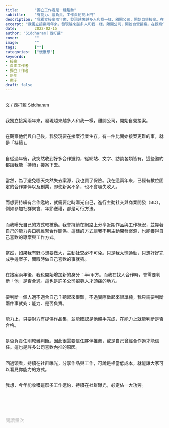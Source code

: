 ```yaml
---
title:       "獨立工作者是一種趨勢"
subtitle:    "有能力、會負責，工作自動找上門"
description: "我獨立接案兩年來，發現越來越多人和我一樣，離開公司，開始自營接案。在觀察他們與自己後，我發現要在接案行業生存，有一件比開始接案更難的事，就是「持續」..."
excerpt: "我獨立接案兩年來，發現越來越多人和我一樣，離開公司，開始自營接案。在觀察他們與自己後，我發現要在接案行業生存，有一件比開始接案更難的事，就是「持續」..."
date:        2022-02-15
author: "Siddharam｜西打藍"
cover:       ""
image:       ""
tags:        [""]
categories:  ["慢慢想"]
keywords:
- 接案
- 自由工作者
- 獨立工作者
- 新年
- 案子
draft: false
---
```


<article style="font-family: 'Noto Sans TC', '微軟正黑體', sans-serif; font-weight: 300;">

<br>文 / 西打藍 Siddharam<br><br>

我獨立接案兩年來，發現越來越多人和我一樣，離開公司，開始自營接案。<br><br>

在觀察他們與自己後，我發現要在接案行業生存，有一件比開始接案更難的事，就是「持續」。<br><br>

自從過年後，我突然收到好多合作邀約，從網站、文字、訪談各類皆有，這些邀約都讓我能「持續」接案下去。<br><br>

當然，為了避免哪天突然失去案源，我也買了保險。我在這兩年來，已經有數位固定的合作夥伴以及創業，即使新案不多，也不會頓失收入。<br><br>

而想要持續有合作邀約，就需要定時曝光自己，進行主動社交與商業開發（BD），例如參加社群聚會、年節送禮，都是可行方法。<br><br>

而我曝光自己的方式較被動。我會持續在網路上分享近期作品與工作概況，並靠著自己的能力與口碑維繫合作關係。這樣的方式讓我不用主動開發案源，也能獲得自己喜歡的專案與工作方式。<br><br>

當然，如果我有野心想要做大，主動社交必不可免。只是我太懶通勤，只想好好完成手邊案子，閒暇時做自己喜歡的事就夠。<br><br>

在接案兩年後，我也開始增加新的身分：半/甲方。而我在找人合作時，會需要判斷「他」是否合適。這也是許多公司招募人才頭痛的地方。<br><br>

要判斷一個人適不適合自己？聽起來很難，不過實際做起來很單純，我只需要判斷兩件事就夠：能力、是否負責。<br><br>

能力上，只要對方有提供作品集，並能確認是他親手完成，在能力上就能判斷是否合格。<br><br>

是否負責任則較難判斷。因此很需要信任夥伴推薦，或是自己曾經合作過才能信任。這也是許多公司喜歡內推的原因。<br><br>

回過頭看，持續在社群曝光，分享作品與工作，可說是相當低成本，就能讓大家可以看見你能力的方式。<br><br>

我想，今年能收穫這麼多工作邀約，持續在社群曝光，必定佔一大功勞。<br><br>







<br><br><br>

</article>

<div style="color: #bfbfbf; font-size: 15px;" id="busuanzi_container_page_pv">
  閱讀量<span id="busuanzi_value_page_pv"></span>次
</div>

<script src="../../js/post.js"></script>




